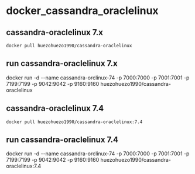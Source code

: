 # docker_cassandra_oraclelinux


## cassandra-oraclelinux 7.x



```docker pull huezohuezo1990/cassandra-oraclelinux```

## run cassandra-oraclelinux 7.x

docker run -d --name cassandra-orclinux-74 -p 7000:7000 -p 7001:7001 -p 7199:7199 -p 9042:9042  -p 9160:9160 huezohuezo1990/cassandra-oraclelinux


## cassandra-oraclelinux 7.4


```docker pull huezohuezo1990/cassandra-oraclelinux:7.4```

## run cassandra-oraclelinux 7.4

docker run -d --name cassandra-orclinux-74 -p 7000:7000 -p 7001:7001 -p 7199:7199 -p 9042:9042  -p 9160:9160 huezohuezo1990/cassandra-oraclelinux:7.4


